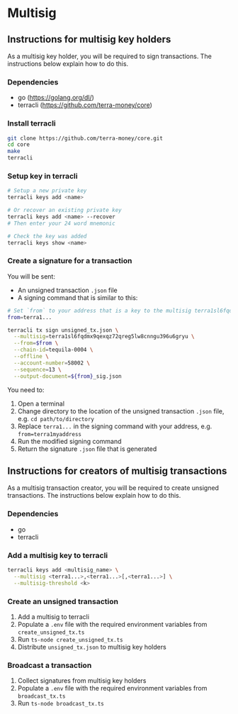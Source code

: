 # Multisig

## Instructions for multisig key holders

As a multisig key holder, you will be required to sign transactions.
The instructions below explain how to do this.

### Dependencies

- go (https://golang.org/dl/)
- terracli (https://github.com/terra-money/core)

### Install terracli

```sh
git clone https://github.com/terra-money/core.git
cd core
make
terracli
```

### Setup key in terracli

```sh
# Setup a new private key
terracli keys add <name>

# Or recover an existing private key
terracli keys add <name> --recover
# Then enter your 24 word mnemonic

# Check the key was added
terracli keys show <name>
```

### Create a signature for a transaction

You will be sent:
- An unsigned transaction `.json` file
- A signing command that is similar to this:

```sh
# Set `from` to your address that is a key to the multisig terra1sl6fqdmx9qexqz72qreg5lw8cnngu396u6gryu
from=terra1...

terracli tx sign unsigned_tx.json \
  --multisig=terra1sl6fqdmx9qexqz72qreg5lw8cnngu396u6gryu \
  --from=$from \
  --chain-id=tequila-0004 \
  --offline \
  --account-number=58002 \
  --sequence=13 \
  --output-document=${from}_sig.json
```

You need to:
1. Open a terminal
2. Change directory to the location of the unsigned transaction `.json` file, e.g. `cd path/to/directory`
3. Replace `terra1...` in the signing command with your address, e.g. `from=terra1myaddress`
4. Run the modified signing command
5. Return the signature `.json` file that is generated

## Instructions for creators of multisig transactions

As a multisig transaction creator, you will be required to create unsigned transactions.
The instructions below explain how to do this.

### Dependencies

- go
- terracli

### Add a multisig key to terracli

```sh
terracli keys add <multisig_name> \
  --multisig <terra1...>,<terra1...>[,<terra1...>] \
  --multisig-threshold <k>
```

### Create an unsigned transaction

1. Add a multisig to terracli
2. Populate a `.env` file with the required environment variables from `create_unsigned_tx.ts`
3. Run `ts-node create_unsigned_tx.ts`
4. Distribute `unsigned_tx.json` to multisig key holders

### Broadcast a transaction

1. Collect signatures from multisig key holders
2. Populate a `.env` file with the required environment variables from `broadcast_tx.ts`
3. Run `ts-node broadcast_tx.ts`
